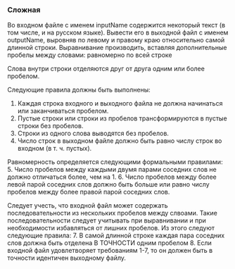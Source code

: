 ### Сложная

Во входном файле с именем inputName содержится некоторый текст
(в том числе, и на русском языке). Вывести его в выходной файл с именем
outputName, выровняв по левому и правому краю относительно самой длинной строки.
Выравнивание производить, вставляя дополнительные пробелы между словами:
равномерно по всей строке

Слова внутри строки отделяются друг от друга одним или более пробелом.

Следующие правила должны быть выполнены:
1. Каждая строка входного и выходного файла не должна начинаться или заканчиваться пробелом.
2. Пустые строки или строки из пробелов трансформируются в пустые строки без пробелов.
3. Строки из одного слова выводятся без пробелов.
4. Число строк в выходном файле должно быть равно числу строк во входном (в т. ч. пустых).

Равномерность определяется следующими формальными правилами:
5. Число пробелов между каждыми двумя парами соседних слов не должно
отличаться более, чем на 1.
6. Число пробелов между более левой парой соседних слов должно быть больше
или равно числу пробелов между более правой парой соседних слов.

Следует учесть, что входной файл может содержать последовательности из нескольких
пробелов  между слвоами. Такие последовательности следует учитывать при выравнивании
и при необходимости избавляться от лишних пробелов. Из этого следуют следующие правила:
7. В самой длинной строке каждая пара соседних слов должна быть отделена
В ТОЧНОСТИ одним пробелом
8. Если входной файл удовлетворяет требованиям 1-7, то он должен быть в точности
идентичен выходному файлу.